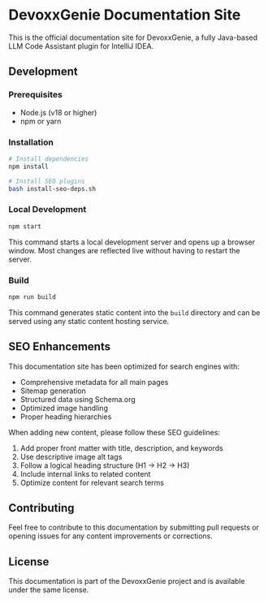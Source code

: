 # DevoxxGenie Documentation Site

This is the official documentation site for DevoxxGenie, a fully Java-based LLM Code Assistant plugin for IntelliJ IDEA.

## Development

### Prerequisites

- Node.js (v18 or higher)
- npm or yarn

### Installation

```bash
# Install dependencies
npm install

# Install SEO plugins
bash install-seo-deps.sh
```

### Local Development

```bash
npm start
```

This command starts a local development server and opens up a browser window. Most changes are reflected live without having to restart the server.

### Build

```bash
npm run build
```

This command generates static content into the `build` directory and can be served using any static content hosting service.

## SEO Enhancements

This documentation site has been optimized for search engines with:

- Comprehensive metadata for all main pages
- Sitemap generation
- Structured data using Schema.org
- Optimized image handling
- Proper heading hierarchies

When adding new content, please follow these SEO guidelines:

1. Add proper front matter with title, description, and keywords
2. Use descriptive image alt tags
3. Follow a logical heading structure (H1 → H2 → H3)
4. Include internal links to related content
5. Optimize content for relevant search terms

## Contributing

Feel free to contribute to this documentation by submitting pull requests or opening issues for any content improvements or corrections.

## License

This documentation is part of the DevoxxGenie project and is available under the same license.
